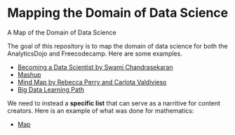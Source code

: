# Mapping the Domain of Data Science
A Map of the Domain of Data Science

The goal of this repository is to map the domain of data science for both the AnalyticsDojo and Freecodecamp.  Here are some examples.  

- [Becoming a Data Scientist by Swami Chandrasekaran](http://nirvacana.com/thoughts/becoming-a-data-scientist/)
- [Mashup](https://en.wikibooks.org/wiki/Data_Science:_An_Introduction/A_Mash-up_of_Disciplines)
- [Mind Map by Rebecca Perry and Carlota Valdivieso](http://cedadocs.ceda.ac.uk/962/2/Data-Scientist_Poster.pdf)
- [Big Data Learning Path](https://www.analyticsvidhya.com/blog/2017/03/big-data-learning-path-for-all-engineers-and-data-scientists-out-there/)

We need to instead a **specific list** that can serve as a narritive for content creators.  Here is an example of what was done for mathematics:
 - [Map](https://gist.github.com/QuincyLarson/ab0ddc4d06a992f78cdf3059e3dda4ca)
